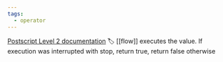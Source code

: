 ```yaml
---
tags:
  - operator
---
```

[Postscript Level 2 documentation](https://hepunx.rl.ac.uk/~adye/psdocs/ref/PSL2s.html#stopped)
🏷️ [[flow]]
executes the value. If execution was interrupted with stop, return true, return false otherwise